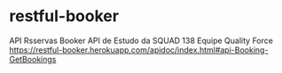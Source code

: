 # restful-booker
API Rsservas Booker
API de Estudo da SQUAD 138 
Equipe Quality Force
https://restful-booker.herokuapp.com/apidoc/index.html#api-Booking-GetBookings
